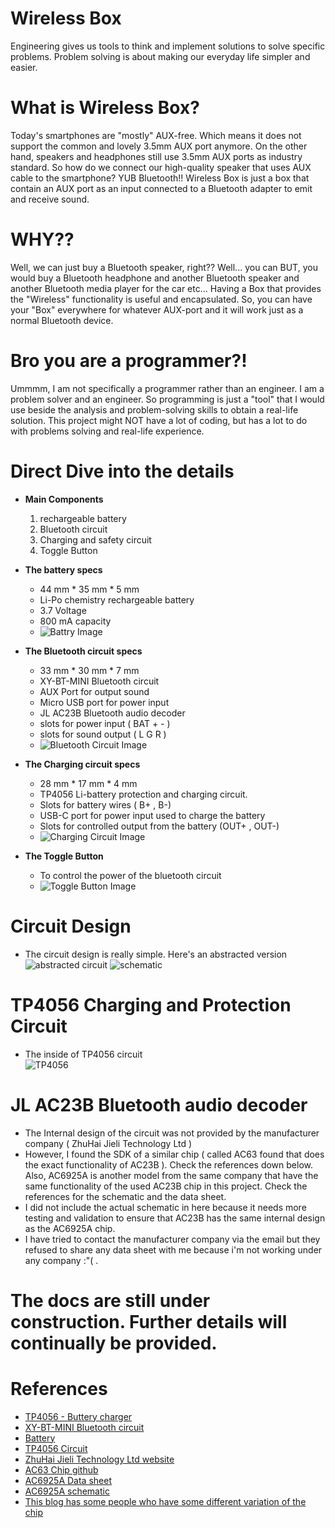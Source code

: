 # Wireless Box 
Engineering gives us tools to think and implement solutions to solve specific problems. Problem solving is about making our everyday life simpler and easier. 

# What is Wireless Box? 
Today's smartphones are "mostly" AUX-free. Which means it does not support the common and lovely 3.5mm AUX port anymore. On the other hand, speakers and headphones still use 3.5mm AUX ports as industry standard.
So how do we connect our high-quality speaker that uses AUX cable to the smartphone? YUB Bluetooth!! Wireless Box is just a box that contain an AUX port as an input connected to a Bluetooth adapter to emit and receive sound. 

# WHY?? 
Well, we can just buy a Bluetooth speaker, right?? Well... you can BUT, you would buy a Bluetooth headphone and another Bluetooth speaker and another Bluetooth media player for the car etc... Having a Box that provides the "Wireless" functionality is useful and encapsulated. So, you can have your "Box" everywhere for whatever AUX-port and it will work just as a normal Bluetooth device. 

# Bro you are a programmer?!
Ummmm, I am not specifically a programmer rather than an engineer. I am a problem solver and an engineer. So programming is just a "tool" that I would use beside the analysis and problem-solving skills to obtain a real-life solution. This project might NOT have a lot of coding, but has a lot to do with problems solving and real-life experience.

# Direct Dive into the details
  * **Main Components**
      1. rechargeable battery
      2. Bluetooth circuit
      3. Charging and safety circuit
      4. Toggle Button

  * **The battery specs**
    * 44 mm * 35 mm * 5 mm 
    * Li-Po chemistry rechargeable battery
    * 3.7 Voltage
    * 800 mA capacity
    * ![Battry Image](./images/battary.jpg)
      
  * **The Bluetooth circuit specs** 
    * 33 mm * 30 mm * 7 mm 
    * XY-BT-MINI Bluetooth circuit
    * AUX Port for output sound 
    * Micro USB port for power input
    * JL AC23B Bluetooth audio decoder
    * slots for power input ( BAT + - )
    * slots for sound output ( L G R )
    * ![Bluetooth Circuit Image](./images/bluetoothChip.jpg)
   
  * **The Charging circuit specs**
    * 28 mm * 17 mm * 4 mm
    * TP4056 Li-battery protection and charging circuit.
    * Slots for battery wires ( B+ , B-)
    * USB-C port for power input used to charge the battery
    * Slots for controlled output from the battery (OUT+ , OUT-)
    * ![Charging Circuit Image](./images/battaryCharger.jpg)

  * **The Toggle Button** 
    * To control the power of the bluetooth circuit
    * ![Toggle Button Image](./images/switch.jpg)

# Circuit Design
  * The circuit design is really simple. Here's an abstracted version 
  ![abstracted circuit ](./images/abs%20circuit.jpg)
  ![schematic](./images/scematic.jpg)

# TP4056 Charging and Protection Circuit
  * The inside of TP4056 circuit  
  ![TP4056](./images/TP4056.png)

# JL AC23B Bluetooth audio decoder
  * The Internal design of the circuit was not provided by the manufacturer company ( ZhuHai Jieli Technology Ltd ) 
  * However, I found the SDK of a similar chip ( called AC63 found that does the exact functionality of AC23B  ). Check the references down below. Also, AC6925A is another model from the same company that have the same functionality of the used AC23B chip in this project. Check the references for the schematic and the data sheet.
  * I did not include the actual schematic in here because it needs more testing and validation to ensure that AC23B has the same internal design as the AC6925A chip.
  * I have tried to contact the manufacturer company via the email but they refused to share any data sheet with me because i'm not working under any company :"( .
  # The docs are still under construction. Further details will continually be provided.


# References
  * [TP4056 - Buttery charger](https://ram-e-shop.com/product/lithium-battery-charger-module-1a-tp4056-with-battery-protection-usb-type-c/)
  * [XY-BT-MINI Bluetooth circuit](https://www.amazon.eg/gp/product/B0B8KVX51R/ref=ox_sc_act_title_3?smid=A264BKS0ISFRYD&psc=1&language=ar_AE)
  * [Battery](https://ram-e-shop.com/product/bt-063443p-800mah/)
  * [TP4056 Circuit](https://oshwlab.com/Little_Arc/TP4056)
  * [ZhuHai Jieli Technology Ltd website ](https://www.zh-jieli.com/)
  * [AC63 Chip github](https://github.com/Jieli-Tech/fw-AC63_BT_SDK)
  * [AC6925A Data sheet](https://www.eevblog.com/forum/projects/jl-bluetooth-ic-id/?action=dlattach;attach=1812691;PHPSESSID=tiv80vadn9dtolugd531mf4f1c)
  * [AC6925A schematic](https://www.eevblog.com/forum/projects/jl-bluetooth-ic-id/?action=dlattach;attach=1812676;PHPSESSID=tiv80vadn9dtolugd531mf4f1c)
  * [This blog has some people who have some different variation of the chip](https://www.eevblog.com/forum/projects/jl-bluetooth-ic-id/)